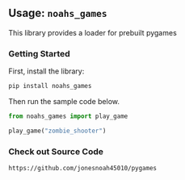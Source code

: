 ## Usage: `noahs_games`

This library provides a loader for prebuilt pygames

### Getting Started

First, install the library:

```bash
pip install noahs_games
```

Then run the sample code below.

```python
from noahs_games import play_game

play_game("zombie_shooter")

```



### Check out Source Code

`https://github.com/jonesnoah45010/pygames`




